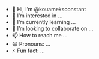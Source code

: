 - 👋 Hi, I’m @kouameksconstant
- 👀 I’m interested in ...
- 🌱 I’m currently learning ...
- 💞️ I’m looking to collaborate on ...
- 📫 How to reach me ...
- 😄 Pronouns: ...
- ⚡ Fun fact: ...

<!---
kouameksconstant/kouameksconstant is a ✨ special ✨ repository because its `README.md` (this file) appears on your GitHub profile.
You can click the Preview link to take a look at your changes.
--->
